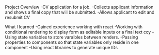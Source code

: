 Project Overview
-CV application for a job.
-Collects applicant information and shows a final copy that will be submitted.
-Allows applicant to edit and resubmit CV

What I learned
-Gained experience working with react
-Working with conditional rendering to display form as editable inputs or a final text coy
-Using state variables to store varaibles between renders.
-Passing properties to components so that state variables only reside in one component
-Using react libraries to generate unique IDs
